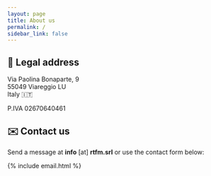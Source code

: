 ```yaml
---
layout: page
title: About us
permalink: /
sidebar_link: false
---
```


## 🏢 Legal address

Via Paolina Bonaparte, 9<br/>
55049 Viareggio LU<br/>
Italy 🇮🇹

P.IVA 02670640461

## ✉️ Contact us

Send a message at **info** [at] **rtfm.srl** or use the contact form below:

{% include email.html %}
